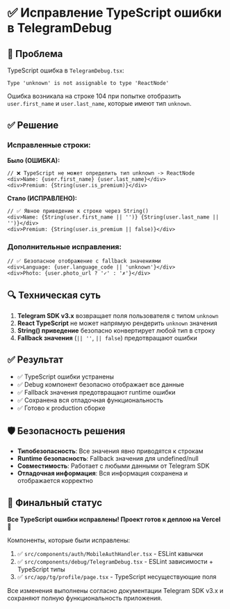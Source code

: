 # ✅ Исправление TypeScript ошибки в TelegramDebug

## 🚨 Проблема
TypeScript ошибка в `TelegramDebug.tsx`:
```
Type 'unknown' is not assignable to type 'ReactNode'
```

Ошибка возникала на строке 104 при попытке отобразить `user.first_name` и `user.last_name`, которые имеют тип `unknown`.

## ✅ Решение

### Исправленные строки:

**Было (ОШИБКА):**
```tsx
// ❌ TypeScript не может определить тип unknown -> ReactNode
<div>Name: {user.first_name} {user.last_name}</div>
<div>Premium: {String(user.is_premium)}</div>
```

**Стало (ИСПРАВЛЕНО):**
```tsx
// ✅ Явное приведение к строке через String()
<div>Name: {String(user.first_name || '')} {String(user.last_name || '')}</div>
<div>Premium: {String(user.is_premium || false)}</div>
```

### Дополнительные исправления:
```tsx
// ✅ Безопасное отображение с fallback значениями
<div>Language: {user.language_code || 'unknown'}</div>
<div>Photo: {user.photo_url ? '✓' : '✗'}</div>
```

## 🔍 Техническая суть

1. **Telegram SDK v3.x** возвращает поля пользователя с типом `unknown`
2. **React TypeScript** не может напрямую рендерить `unknown` значения
3. **String() приведение** безопасно конвертирует любой тип в строку
4. **Fallback значения** (`|| ''`, `|| false`) предотвращают ошибки

## ✅ Результат

- ✅ TypeScript ошибки устранены
- ✅ Debug компонент безопасно отображает все данные
- ✅ Fallback значения предотвращают runtime ошибки
- ✅ Сохранена вся отладочная функциональность
- ✅ Готово к production сборке

## 🛡️ Безопасность решения

- **Типобезопасность**: Все значения явно приводятся к строкам
- **Runtime безопасность**: Fallback значения для undefined/null
- **Совместимость**: Работает с любыми данными от Telegram SDK
- **Отладочная информация**: Вся информация сохранена и отображается корректно

## 🎯 Финальный статус

**Все TypeScript ошибки исправлены! Проект готов к деплою на Vercel** 🚀

Компоненты, которые были исправлены:
1. ✅ `src/components/auth/MobileAuthHandler.tsx` - ESLint кавычки
2. ✅ `src/components/debug/TelegramDebug.tsx` - ESLint зависимости + TypeScript типы
3. ✅ `src/app/tg/profile/page.tsx` - TypeScript несуществующие поля

Все изменения выполнены согласно документации Telegram SDK v3.x и сохраняют полную функциональность приложения.
